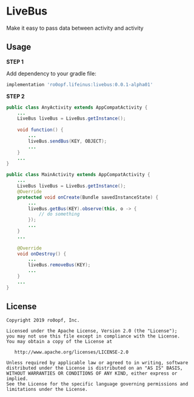 # LiveBus
Make it easy to pass data between activity and activity

Usage
--------

**STEP 1**

Add dependency to your gradle file:
```groovy
implementation 'ro0opf.lifeinus:livebus:0.0.1-alpha01'
```

**STEP 2**

``` java
public class AnyActivity extends AppCompatActivity {
    ...
    LiveBus liveBus = LiveBus.getInstance();
    
    void function() {
        ...
        liveBus.sendBus(KEY, OBJECT);
        ...
    }
    ...
}
```

``` java
public class MainActivity extends AppCompatActivity {
    ...
    LiveBus liveBus = LiveBus.getInstance();
    @Override
    protected void onCreate(Bundle savedInstanceState) {
        ...
        liveBus.getBus(KEY).observe(this, o -> {
            // do something
        });
        ...
    }
    ...
    
    @Override
    void onDestroy() {
        ...
        liveBus.removeBus(KEY);
        ...
    }
    ...
}
```


License
--------

    Copyright 2019 ro0opf, Inc.

    Licensed under the Apache License, Version 2.0 (the "License");
    you may not use this file except in compliance with the License.
    You may obtain a copy of the License at

       http://www.apache.org/licenses/LICENSE-2.0

    Unless required by applicable law or agreed to in writing, software
    distributed under the License is distributed on an "AS IS" BASIS,
    WITHOUT WARRANTIES OR CONDITIONS OF ANY KIND, either express or implied.
    See the License for the specific language governing permissions and
    limitations under the License.
